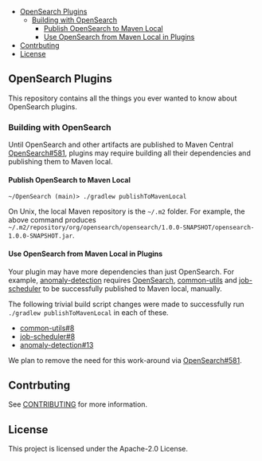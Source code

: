 - [OpenSearch Plugins](#opensearch-plugins)
  - [Building with OpenSearch](#building-with-opensearch)
    - [Publish OpenSearch to Maven Local](#publish-opensearch-to-maven-local)
    - [Use OpenSearch from Maven Local in Plugins](#use-opensearch-from-maven-local-in-plugins)
- [Contrbuting](#contrbuting)
- [License](#license)

## OpenSearch Plugins

This repository contains all the things you ever wanted to know about OpenSearch plugins.

### Building with OpenSearch

Until OpenSearch and other artifacts are published to Maven Central [OpenSearch#581](https://github.com/opensearch-project/OpenSearch/issues/581), plugins may require building all their dependencies and publishing them to Maven local.

#### Publish OpenSearch to Maven Local

```
~/OpenSearch (main)> ./gradlew publishToMavenLocal
```

On Unix, the local Maven repository is the `~/.m2` folder. For example, the above command produces `~/.m2/repository/org/opensearch/opensearch/1.0.0-SNAPSHOT/opensearch-1.0.0-SNAPSHOT.jar`.

#### Use OpenSearch from Maven Local in Plugins

Your plugin may have more dependencies than just OpenSearch. For example, [anomaly-detection](https://github.com/opensearch-project/anomaly-detection) requires [OpenSearch](https://github.com/opensearch-project/OpenSearch), [common-utils](https://github.com/opensearch-project/common-utils) and [job-scheduler](https://github.com/opensearch-project/job-scheduler) to be successfully published to Maven local, manually. 

The following trivial build script changes were made to successfully run `./gradlew publishToMavenLocal` in each of these.

* [common-utils#8](https://github.com/opensearch-project/common-utils/pull/8)
* [job-scheduler#8](https://github.com/opensearch-project/job-scheduler/pull/8)
* [anomaly-detection#13](https://github.com/opensearch-project/anomaly-detection/pull/13)

We plan to remove the need for this work-around via [OpenSearch#581](https://github.com/opensearch-project/OpenSearch/issues/581).

## Contrbuting

See [CONTRIBUTING](CONTRIBUTING.md#security-issue-notifications) for more information.

## License

This project is licensed under the Apache-2.0 License.
